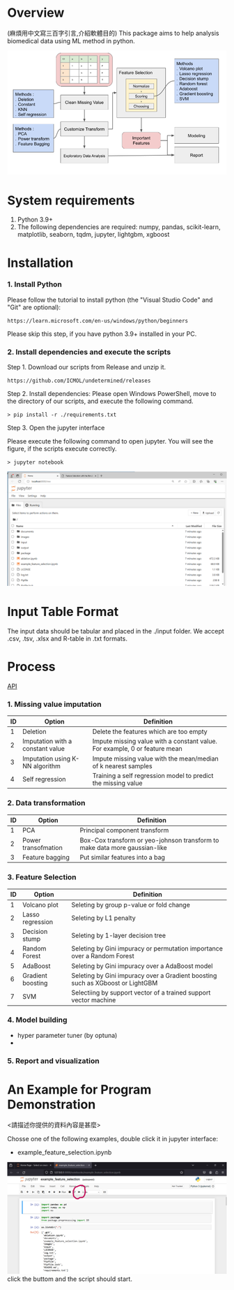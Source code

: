 # Overview
(麻煩用中文寫三百字引言,介紹軟體目的)
This package aims to help analysis biomedical data using ML method in python.

![image](./documents/images/workflow/auto_selection_workflow.png) 

# System requirements
   1. Python 3.9+
   2. The following dependencies are required: numpy, pandas, scikit-learn, matplotlib, seaborn, tqdm, jupyter, lightgbm, xgboost


# Installation

### 1. Install Python
Please follow the tutorial to install python (the "Visual Studio Code" and "Git" are optional):

    https://learn.microsoft.com/en-us/windows/python/beginners 
    
Please skip this step, if you have python 3.9+ installed in your PC.

### 2. Install dependencies and execute the scripts

Step 1. Download our scripts from Release and unzip it.

    https://github.com/ICMOL/undetermined/releases

Step 2. Install dependencies: Please open Windows PowerShell, move to the directory of our scripts, and execute the following command.

    > pip install -r ./requirements.txt          

Step 3. Open the jupyter interface

Please execute the following command to open jupyter. You will see the figure, if the scripts execute correctly.

    > jupyter notebook    

![image](./documents/images/tutorial/browser_jupyter.png)


# Input Table Format

The input data should be tabular and placed in the ./input folder. We accept .csv, .tsv, .xlsx and R-table in .txt formats.

# Process

[API](./documents/API/index.html)

### 1. Missing value imputation
|        ID         |        Option         |  Definition |
|---------------------|----------------|------------------------------|
|  1 | Deletion              | Delete the features which are too empty     |
|  2 | Imputation with a constant value  | Impute missing value with a constant value. For example, 0 or feature mean |
|  3 | Imputation using K-NN algorithm        | Impute missing value with the mean/median of k nearest samples |
|  4 | Self regression        |  Training a self regression model to predict the missing value  |


### 2. Data transformation
|        ID         |        Option         |  Definition |
|---------------------|----------------|------------------------------|
|  1 | PCA              | Principal component transform    |  |
|  2 | Power transofmation  | Box-Cox transform or yeo-johnson transform to make data more gaussian-like |   |
|  3 | Feature bagging        | Put similar features into a bag  |  |


### 3. Feature Selection
|        ID         |        Option         |  Definition |
|---------------------|----------------|------------------------------|
|  1 | Volcano plot  | Seleting by group p-value or fold change   |  |
|  2 | Lasso regression | Seleting by L1 penalty |   |
|  3 | Decision stump        | Seleting by 1-layer decision tree  |  |
|  4 | Random Forest        | Seleting by Gini impuracy or permutation importance over a Random Forest |  |
|  5 | AdaBoost        | Seleting by Gini impuracy over a AdaBoost model  |  |
|  6 | Gradient boosting        | Seleting by Gini impuracy over a Gradient boosting such as XGboost or LightGBM  |  |
|  7 | SVM        | Selectiing by support vector of a trained support vector machine |  |


### 4. Model building
 - hyper parameter tuner (by optuna)
 - 

### 5. Report and visualization


# An Example for Program Demonstration    

<請描述你提供的資料內容是甚麼>

Chosse one of the following examples, double click it in jupyter interface:    
- example_feature_selection.ipynb

![image](./documents/images/tutorial/jupyter_runall.png)
click the buttom and the script should start.

